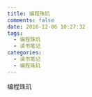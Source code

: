 ```yaml
---
title: 编程珠玑
comments: false
date: 2016-12-06 10:27:32
tags:
  - 编程珠玑
  - 读书笔记
categories:
  - 读书笔记
  - 编程珠玑
---
```


编程珠玑
